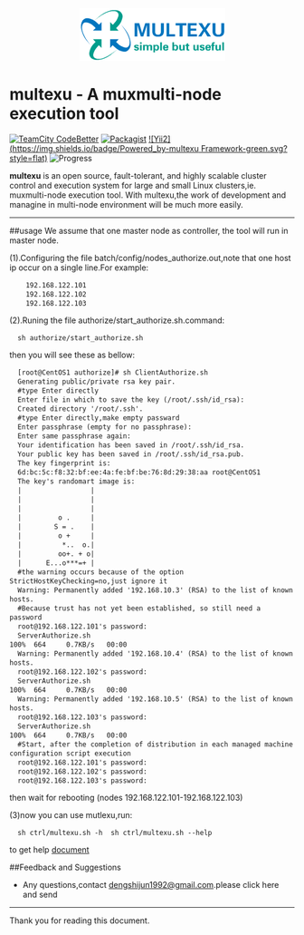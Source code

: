 <p align="center">
    <img src="https://github.com/ShijunDeng/multexu/blob/master/private/images/logo.png">
</p>

multexu - A muxmulti-node execution tool
=========================
[![TeamCity CodeBetter](https://img.shields.io/teamcity/codebetter/bt428.svg?maxAge=2592000)]()
[![Packagist](https://img.shields.io/packagist/v/symfony/symfony.svg?maxAge=2592000)]()
[![Yii2](https://img.shields.io/badge/Powered_by-multexu Framework-green.svg?style=flat)]()
![Progress](http://progressed.io/bar/40?title=completed )

**multexu** is an open source, fault-tolerant, and highly scalable cluster control and execution system for large and small Linux clusters,ie. muxmulti-node execution tool. With multexu,the work of development and managine in multi-node environment will be much more easily.

---
##usage
We assume that one master node as controller, the tool will run in master node.

(1).Configuring the file batch/config/nodes_authorize.out,note that one host ip occur on a single line.For example:
      
		192.168.122.101
		192.168.122.102
		192.168.122.103
(2).Runing the file authorize/start_authorize.sh.command:

      sh authorize/start_authorize.sh

  then you will see these as bellow:
  
      [root@CentOS1 authorize]# sh ClientAuthorize.sh
      Generating public/private rsa key pair.
      #type Enter directly
      Enter file in which to save the key (/root/.ssh/id_rsa):
      Created directory '/root/.ssh'.
      #type Enter directly,make empty passward
      Enter passphrase (empty for no passphrase):
      Enter same passphrase again:
      Your identification has been saved in /root/.ssh/id_rsa.
      Your public key has been saved in /root/.ssh/id_rsa.pub.
      The key fingerprint is:
      6d:bc:5c:f8:32:bf:ee:4a:fe:bf:be:76:8d:29:38:aa root@CentOS1
      The key's randomart image is:
      |                 |
      |                 |
      |                 |
      |         o .     |
      |        S = .    |
      |         o +     |
      |          *..  o.|
      |         oo+. + o|
      |      E...o***=+ |
      #the warning occurs because of the option StrictHostKeyChecking=no,just ignore it
      Warning: Permanently added '192.168.10.3' (RSA) to the list of known hosts.
      #Because trust has not yet been established, so still need a password
      root@192.168.122.101's password:
      ServerAuthorize.sh                                                                            100%  664     0.7KB/s   00:00
      Warning: Permanently added '192.168.10.4' (RSA) to the list of known hosts.
      root@192.168.122.102's password:
      ServerAuthorize.sh                                                                            100%  664     0.7KB/s   00:00
      Warning: Permanently added '192.168.10.5' (RSA) to the list of known hosts.
      root@192.168.122.103's password:
      ServerAuthorize.sh                                                                            100%  664     0.7KB/s   00:00
      #Start, after the completion of distribution in each managed machine configuration script execution
      root@192.168.122.101's password:
      root@192.168.122.102's password:
      root@192.168.122.103's password:

then wait for rebooting (nodes 192.168.122.101-192.168.122.103)

(3)now you can use mutlexu,run:

      sh ctrl/multexu.sh -h  sh ctrl/multexu.sh --help
  to get help [document](https://github.com/ShijunDeng/multexu/blob/master/batch/ctrl/help_doc.txt)

##Feedback and Suggestions
- Any questions,contact <dengshijun1992@gmail.com>.please click here and send
  
***
Thank you for reading this document.
